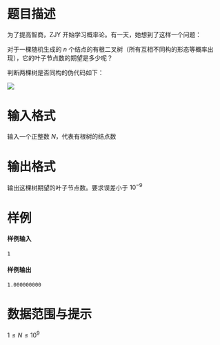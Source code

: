 
# 题目描述

为了提高智商，ZJY 开始学习概率论。有一天，她想到了这样一个问题：

对于一棵随机生成的 $n$ 个结点的有根二叉树（所有互相不同构的形态等概率出现），它的叶子节点数的期望是多少呢？

判断两棵树是否同构的伪代码如下：

<img src="https://ooo.0o0.ooo/2017/04/30/590588bc1af25.png">

# 输入格式

输入一个正整数 $N$，代表有根树的结点数

# 输出格式

输出这棵树期望的叶子节点数。要求误差小于 $10^{-9}$

# 样例

#### 样例输入
```plain
1
```

#### 样例输出
```plain
1.000000000
```

# 数据范围与提示

$1 \leq N \leq 10^9$

